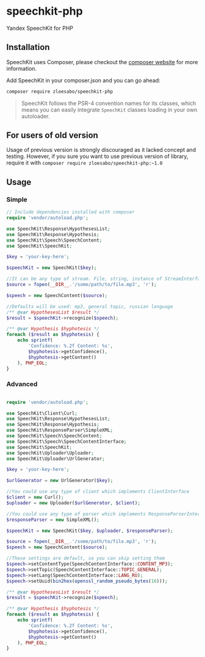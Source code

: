 speechkit-php
=============

Yandex SpeechKit for PHP

## Installation

SpeechKit uses Composer, please checkout the [composer website](http://getcomposer.org) for more information.

Add SpeechKit in your composer.json and you can go ahead:

```bash
composer require zloesabo/speechkit-php
```

> SpeechKit follows the PSR-4 convention names for its classes, which means you can easily integrate `SpeechKit` classes loading in your own autoloader.

## For users of old version

Usage of previous version is strongly discouraged as it lacked concept and testing.
However, if you sure you want to use previous version of library, require it with ```composer require zloesabo/speechkit-php:~1.0```

## Usage

### Simple

```php
// Include dependencies installed with composer
require 'vendor/autoload.php';

use SpeechKit\Response\HypothesesList;
use SpeechKit\Response\Hypothesis;
use SpeechKit\Speech\SpeechContent;
use SpeechKit\SpeechKit;

$key = 'your-key-here';

$speechKit = new SpeechKit($key);

//It can be any type of stream. File, string, instance of StreamInterface, etc.
$source = fopen(__DIR__.'/some/path/to/file.mp3', 'r');

$speech = new SpeechContent($source);

//Defaults will be used: mp3, general topic, russian language
/** @var HypothesesList $result */
$result = $speechKit->recognize($speech);

/** @var Hypothesis $hyphotesis */
foreach ($result as $hyphotesis) {
    echo sprintf(
        'Confidence: %.2f Content: %s',
        $hyphotesis->getConfidence(),
        $hyphotesis->getContent()
    ), PHP_EOL;
}
```

### Advanced

```php

require 'vendor/autoload.php';

use SpeechKit\Client\Curl;
use SpeechKit\Response\HypothesesList;
use SpeechKit\Response\Hypothesis;
use SpeechKit\ResponseParser\SimpleXML;
use SpeechKit\Speech\SpeechContent;
use SpeechKit\Speech\SpeechContentInterface;
use SpeechKit\SpeechKit;
use SpeechKit\Uploader\Uploader;
use SpeechKit\Uploader\UrlGenerator;

$key = 'your-key-here';

$urlGenerator = new UrlGenerator($key);

//You could use any type of client which implements ClientInterface
$client = new Curl();
$uploader = new Uploader($urlGenerator, $client);

//You could use any type of parser which implements ResponseParserInterface
$responseParser = new SimpleXML();

$speechKit = new SpeechKit($key, $uploader, $responseParser);

$source = fopen(__DIR__.'/some/path/to/file.mp3', 'r');
$speech = new SpeechContent($source);

//These settings are default, so you can skip setting them
$speech->setContentType(SpeechContentInterface::CONTENT_MP3);
$speech->setTopic(SpeechContentInterface::TOPIC_GENERAL);
$speech->setLang(SpeechContentInterface::LANG_RU);
$speech->setUuid(bin2hex(openssl_random_pseudo_bytes(16)));

/** @var HypothesesList $result */
$result = $speechKit->recognize($speech);

/** @var Hypothesis $hyphotesis */
foreach ($result as $hyphotesis) {
    echo sprintf(
        'Confidence: %.2f Content: %s',
        $hyphotesis->getConfidence(),
        $hyphotesis->getContent()
    ), PHP_EOL;
}
```
